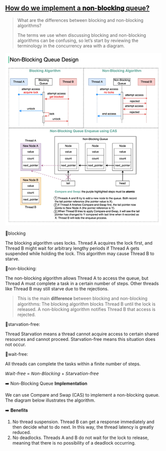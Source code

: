 ## [How do we implement a 𝐧𝐨𝐧-𝐛𝐥𝐨𝐜𝐤𝐢𝐧𝐠 queue?](https://twitter.com/alexxubyte/status/1542882527110541312)

> What are the differences between blocking and non-blocking algorithms?
> 
> The terms we use when discussing blocking and non-blocking algorithms can be confusing, so let’s start by reviewing the terminology in the concurrency area with a diagram.

![non-blocking_queue](non-blocking_queue.jpeg)

🔹blocking

The blocking algorithm uses locks. Thread A acquires the lock first, and Thread B might wait for arbitrary lengthy periods if Thread A gets suspended while holding the lock. This algorithm may cause Thread B to starve.

🔹non-blocking:

The non-blocking algorithm allows Thread A to access the queue, but Thread A must complete a task in a certain number of steps. Other threads like Thread B may still starve due to the rejections.

> This is the main 𝐝𝐢𝐟𝐟𝐞𝐫𝐞𝐧𝐜𝐞 between blocking and non-blocking algorithms: The blocking algorithm blocks Thread B until the lock is released. A non-blocking algorithm notifies Thread B that access is rejected.

🔹starvation-free:

Thread Starvation means a thread cannot acquire access to certain shared resources and cannot proceed. Starvation-free means this situation does not occur.

🔹wait-free:

All threads can complete the tasks within a finite number of steps.

𝘞𝘢𝘪𝘵-𝘧𝘳𝘦𝘦 = 𝘕𝘰𝘯-𝘉𝘭𝘰𝘤𝘬𝘪𝘯𝘨 + 𝘚𝘵𝘢𝘳𝘷𝘢𝘵𝘪𝘰𝘯-𝘧𝘳𝘦𝘦

➡️ Non-Blocking Queue 𝐈𝐦𝐩𝐥𝐞𝐦𝐞𝐧𝐭𝐚𝐭𝐢𝐨𝐧

We can use Compare and Swap (CAS) to implement a non-blocking queue. The diagram below illustrates the algorithm.

➡️ 𝐁𝐞𝐧𝐞𝐟𝐢𝐭𝐬

1. No thread suspension. Thread B can get a response immediately and then decide what to do next. In this way, the thread latency is greatly reduced.
2. No deadlocks. Threads A and B do not wait for the lock to release, meaning that there is no possibility of a deadlock occurring.